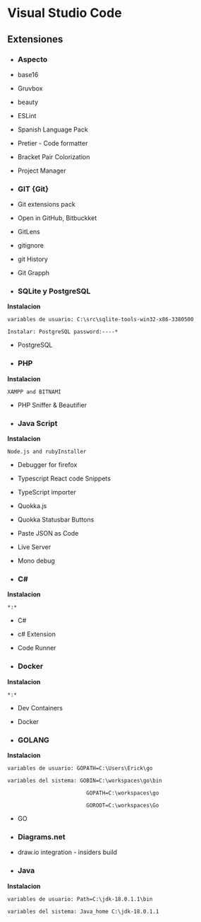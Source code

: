 <!--@author:Erick14911-->

# Visual Studio Code

## Extensiones

* ### Aspecto

+ base16

+ Gruvbox

+ beauty

+ ESLint

+ Spanish Language Pack

+ Pretier - Code formatter 

+ Bracket Pair Colorization

+ Project Manager

* ### GIT {Git}

+ Git extensions pack

- Open in GitHub, Bitbuckket

- GitLens

- gitignore

- git History

+ Git Grapph

* ### SQLite y PostgreSQL

**Instalacion**

    variables de usuario: C:\src\sqlite-tools-win32-x86-3380500

    Instalar: PostgreSQL password:----*

+ PostgreSQL
* ### PHP 

**Instalacion**

    XAMPP and BITNAMI

+ PHP Sniffer & Beautifier
 
* ### Java Script 

**Instalacion**

    Node.js and rubyInstaller

+ Debugger for firefox

+ Typescript React code Snippets

+ TypeScript importer

+ Quokka.js

+ Quokka Statusbar Buttons

+ Paste JSON as Code

+ Live Server

+ Mono debug

* ### C# 

**Instalacion**

    *:*

+ C#

+ c# Extension

+ Code Runner

* ### Docker 

**Instalacion**

    *:*


+ Dev Containers

+ Docker

* ### GOLANG 

**Instalacion**

    variables de usuario: GOPATH=C:\Users\Erick\go

    variables del sistema: GOBIN=C:\workspaces\go\bin
           
                             GOPATH=C:\workspaces\go

                             GOROOT=C:\workspaces\Go

+ GO

* ### Diagrams.net

+ draw.io integration - insiders build 

* ### Java

**Instalacion**

    variables de usuario: Path=C:\jdk-18.0.1.1\bin

    variables del sistema: Java_home C:\jdk-18.0.1.1